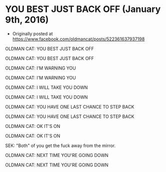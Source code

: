# YOU BEST JUST BACK OFF (January 9th, 2016)

 * Originally posted at https://www.facebook.com/oldmancat/posts/522361637937198

OLDMAN CAT: YOU BEST JUST BACK OFF

OLDMAN CAT: YOU BEST JUST BACK OFF

OLDMAN CAT: I'M WARNING YOU

OLDMAN CAT: I'M WARNING YOU

OLDMAN CAT: I WILL TAKE YOU DOWN

OLDMAN CAT: I WILL TAKE YOU DOWN

OLDMAN CAT: YOU HAVE ONE LAST CHANCE TO STEP BACK

OLDMAN CAT: YOU HAVE ONE LAST CHANCE TO STEP BACK

OLDMAN CAT: OK IT'S ON

OLDMAN CAT: OK IT'S ON

SEK: "Both" of you get the fuck away from the mirror.

OLDMAN CAT: NEXT TIME YOU'RE GOING DOWN

OLDMAN CAT: NEXT TIME YOU'RE GOING DOWN

